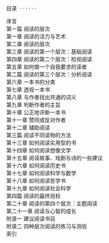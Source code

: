 目录  · · · · · ·

序言\
第一篇 阅读的层次\
第一章 阅读的活力与艺术\
第二章 阅读的层次\
第三章 阅读的第一个层次：基础阅读\
第四章 阅读的第二个层次：检视阅读\
第五章 如何做一个自我要求的读者\
第二篇 阅读的第三个层次：分析阅读\
第六章 一本书的分类\
第七章 透视一本书\
第八章 与作者找出共通的词义\
第九章 判断作者的主旨\
第十章 公正地评断一本书\
第十一章 赞同或反对作者\
第十二章 辅助阅读\
第三篇 阅读不同读物的方法\
第十三章 如何阅读实用型的书\
第十四章 如何阅读想像文学\
第十五章 阅读故事、戏剧与诗的一些建议\
第十六章 如何阅读历史书\
第十七章 如何阅读科学与数学\
第十八章 如何阅读哲学书\
第十九章 如何阅读社会科学\
第四篇 阅读的最终目标\
第二十章 阅读的第四个层次：主题阅读\
第二十一章 阅读与心智的成长\
附录一 建议阅读书目\
附录二 四种层次阅读的练习与测验\
索引
